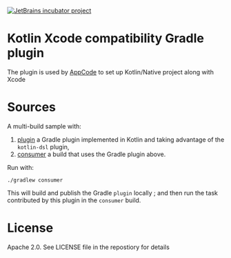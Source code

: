 [![JetBrains incubator project](https://jb.gg/badges/incubator.svg)](https://confluence.jetbrains.com/display/ALL/JetBrains+on+GitHub)

# Kotlin Xcode compatibility Gradle plugin

The plugin is used by [AppCode](https://jetbrains.com/appcode) to set up Kotlin/Native project along with Xcode

# Sources

A multi-build sample with:

 1. [plugin](./plugin) a Gradle plugin implemented in Kotlin and taking advantage of the `kotlin-dsl` plugin,
 2. [consumer](./consumer) a build that uses the Gradle plugin above.

Run with:

    ./gradlew consumer

This will build and publish the Gradle `plugin` locally ; and then run the task contributed by this plugin in the `consumer` build. 

# License

Apache 2.0. See LICENSE file in the repostiory for details


